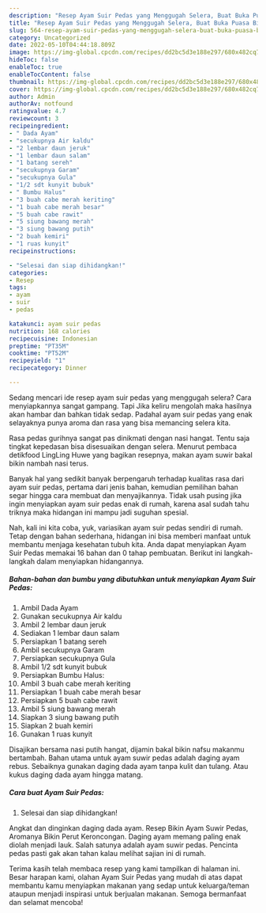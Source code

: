 ```yaml
---
description: "Resep Ayam Suir Pedas yang Menggugah Selera, Buat Buka Puasa Bikin Ngiler"
title: "Resep Ayam Suir Pedas yang Menggugah Selera, Buat Buka Puasa Bikin Ngiler"
slug: 564-resep-ayam-suir-pedas-yang-menggugah-selera-buat-buka-puasa-bikin-ngiler
category: Uncategorized
date: 2022-05-10T04:44:18.809Z
image: https://img-global.cpcdn.com/recipes/dd2bc5d3e188e297/680x482cq70/ayam-suir-pedas-foto-resep-utama.jpg
hideToc: false
enableToc: true
enableTocContent: false
thumbnail: https://img-global.cpcdn.com/recipes/dd2bc5d3e188e297/680x482cq70/ayam-suir-pedas-foto-resep-utama.jpg
cover: https://img-global.cpcdn.com/recipes/dd2bc5d3e188e297/680x482cq70/ayam-suir-pedas-foto-resep-utama.jpg
author: Admin
authorAv: notfound
ratingvalue: 4.7
reviewcount: 3
recipeingredient:
- " Dada Ayam"
- "secukupnya Air kaldu"
- "2 lembar daun jeruk"
- "1 lembar daun salam"
- "1 batang sereh"
- "secukupnya Garam"
- "secukupnya Gula"
- "1/2 sdt kunyit bubuk"
- " Bumbu Halus"
- "3 buah cabe merah keriting"
- "1 buah cabe merah besar"
- "5 buah cabe rawit"
- "5 siung bawang merah"
- "3 siung bawang putih"
- "2 buah kemiri"
- "1 ruas kunyit"
recipeinstructions:

- "Selesai dan siap dihidangkan!"
categories:
- Resep
tags:
- ayam
- suir
- pedas

katakunci: ayam suir pedas 
nutrition: 168 calories
recipecuisine: Indonesian
preptime: "PT35M"
cooktime: "PT52M"
recipeyield: "1"
recipecategory: Dinner

---
```



Sedang mencari ide resep ayam suir pedas yang menggugah selera? Cara menyiapkannya sangat gampang. Tapi Jika keliru mengolah maka hasilnya akan hambar dan bahkan tidak sedap. Padahal ayam suir pedas yang enak selayaknya punya aroma dan rasa yang bisa memancing selera kita.


Rasa pedas gurihnya sangat pas dinikmati dengan nasi hangat. Tentu saja tingkat kepedasan bisa disesuaikan dengan selera. Menurut pembaca detikfood LingLing Huwe yang bagikan resepnya, makan ayam suwir bakal bikin nambah nasi terus.

Banyak hal yang sedikit banyak berpengaruh terhadap kualitas rasa dari ayam suir pedas, pertama dari jenis bahan, kemudian pemilihan bahan segar hingga cara membuat dan menyajikannya. Tidak usah pusing jika ingin menyiapkan ayam suir pedas enak di rumah, karena asal sudah tahu triknya maka hidangan ini mampu jadi suguhan spesial.


Nah, kali ini kita coba, yuk, variasikan ayam suir pedas sendiri di rumah. Tetap dengan bahan sederhana, hidangan ini bisa memberi manfaat untuk membantu menjaga kesehatan tubuh kita. Anda dapat menyiapkan Ayam Suir Pedas memakai 16 bahan dan 0 tahap pembuatan. Berikut ini langkah-langkah dalam menyiapkan hidangannya.

<!--inarticleads1-->

##### Bahan-bahan dan bumbu yang dibutuhkan untuk menyiapkan Ayam Suir Pedas:

1. Ambil  Dada Ayam
1. Gunakan secukupnya Air kaldu
1. Ambil 2 lembar daun jeruk
1. Sediakan 1 lembar daun salam
1. Persiapkan 1 batang sereh
1. Ambil secukupnya Garam
1. Persiapkan secukupnya Gula
1. Ambil 1/2 sdt kunyit bubuk
1. Persiapkan  Bumbu Halus:
1. Ambil 3 buah cabe merah keriting
1. Persiapkan 1 buah cabe merah besar
1. Persiapkan 5 buah cabe rawit
1. Ambil 5 siung bawang merah
1. Siapkan 3 siung bawang putih
1. Siapkan 2 buah kemiri
1. Gunakan 1 ruas kunyit


Disajikan bersama nasi putih hangat, dijamin bakal bikin nafsu makanmu bertambah. Bahan utama untuk ayam suwir pedas adalah daging ayam rebus. Sebaiknya gunakan daging dada ayam tanpa kulit dan tulang. Atau kukus daging dada ayam hingga matang. 

<!--inarticleads2-->

##### Cara buat Ayam Suir Pedas:


1. Selesai dan siap dihidangkan!

Angkat dan dinginkan daging dada ayam. Resep Bikin Ayam Suwir Pedas, Aromanya Bikin Perut Keroncongan. Daging ayam memang paling enak diolah menjadi lauk. Salah satunya adalah ayam suwir pedas. Pencinta pedas pasti gak akan tahan kalau melihat sajian ini di rumah. 

Terima kasih telah membaca resep yang kami tampilkan di halaman ini. Besar harapan kami, olahan Ayam Suir Pedas yang mudah di atas dapat membantu kamu menyiapkan makanan yang sedap untuk keluarga/teman ataupun menjadi inspirasi untuk berjualan makanan. Semoga bermanfaat dan selamat mencoba!

